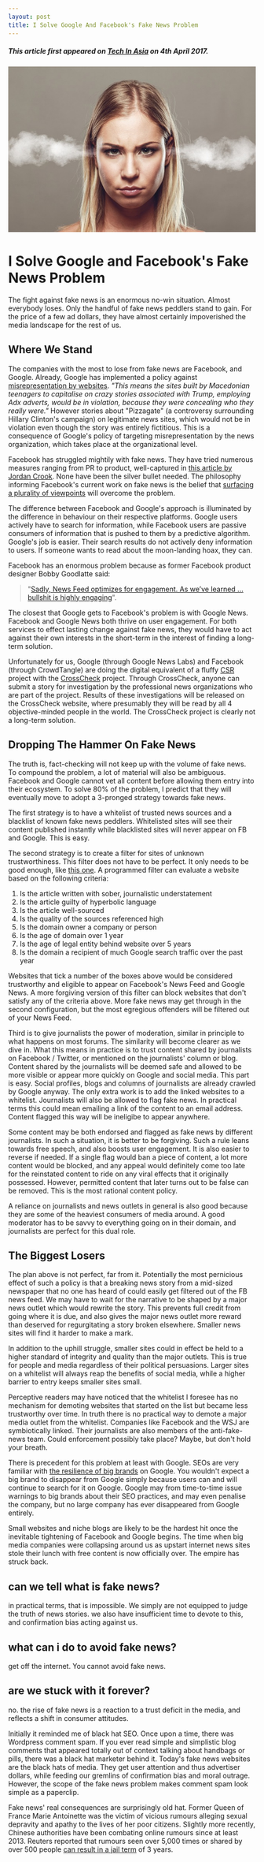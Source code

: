 ```yaml
---
layout: post
title: I Solve Google And Facebook's Fake News Problem
---
```

##### This article first appeared on [Tech In Asia](https://www.techinasia.com/talk/google-facebook-fake-news-recommendation) on 4th April 2017.

<img src="/images/angry-2191104_640.jpg" alt="angry">

# I Solve Google and Facebook's Fake News Problem
The fight against fake news is an enormous no-win situation. Almost everybody loses. Only the handful of fake news peddlers stand to gain. For the price of a few ad dollars, they have almost certainly impoverished the media landscape for the rest of us.

## Where We Stand
The companies with the most to lose from fake news are Facebook, and Google. Already, Google has implemented a policy against [misrepresentation by websites](https://techcrunch.com/2017/03/18/google-offers-more-control-after-ad-on-offensive-content-leads-to-brand-boycott/). *"This means the sites built by Macedonian teenagers to capitalise on crazy stories associated with Trump, employing Adx adverts, would be in violation, because they were concealing who they really were."* However stories about "Pizzagate" (a controversy surrounding Hillary Clinton's campaign) on legitimate news sites, which would not be in violation even though the story was entirely fictitious. This is a consequence of Google's policy of targeting misrepresentation by the news organization, which takes place at the organizational level.

Facebook has struggled mightily with fake news. They have tried numerous measures ranging from PR to product, well-captured in [this article by Jordan Crook](https://techcrunch.com/2017/03/19/facebook-will-never-take-responsibility-for-fake-news/). None have been the silver bullet needed. The philosophy informing Facebook's current work on fake news is the belief that [surfacing a plurality of viewpoints](http://www.recode.net/2017/2/16/14632726/mark-zuckerberg-facebook-manifesto-fake-news-terrorism) will overcome the problem.

The difference between Facebook and Google's approach is illuminated by the difference in behaviour on their respective platforms. Google users actively have to search for information, while Facebook users are passive consumers of information that is pushed to them by a predictive algorithm. Google's job is easier. Their search results do not actively deny information to users. If someone wants to read about the moon-landing hoax, they can. 

Facebook has an enormous problem because as former Facebook product designer Bobby Goodlatte said: 

> "[Sadly, News Feed optimizes for engagement. As we’ve learned ... bullshit is highly engaging](https://www.facebook.com/g/posts/10101648538367704)". 

The closest that Google gets to Facebook's problem is with Google News. Facebook and Google News both thrive on user engagement. For both services to effect lasting change against fake news, they would have to act against their own interests in the short-term in the interest of finding a long-term solution.

Unfortunately for us, Google (through Google News Labs) and Facebook (through CrowdTangle) are doing the digital equivalent of a fluffy [CSR](https://en.wikipedia.org/wiki/Corporate_social_responsibility) project with the [CrossCheck](https://blog.google/topics/google-europe/crosscheck-first-draft-newsrooms-french-elections/) project. Through CrossCheck, anyone can submit a story for investigation by the professional news organizations who are part of the project. Results of these investigations will be released on the CrossCheck website, where presumably they will be read by all 4 objective-minded people in the world. The CrossCheck project is clearly not a long-term solution.



## Dropping The Hammer On Fake News
The truth is, fact-checking will not keep up with the volume of fake news. To compound the problem, a lot of material will also be ambiguous. Facebook and Google cannot vet all content before allowing them entry into their ecosystem. To solve 80% of the problem, I predict that they will eventually move to adopt a 3-pronged strategy towards fake news. 

The first strategy is to have a whitelist of trusted news sources and a blacklist of known fake news peddlers. Whitelisted sites will see their content published instantly while blacklisted sites will never appear on FB and Google. This is easy.

The second strategy is to create a filter for sites of unknown trustworthiness. This filter does not have to be perfect. It only needs to be good enough, like [this one](http://www.fakenewsai.com/). A programmed filter can evaluate a website based on the following criteria:

1. Is the article written with sober, journalistic understatement
2. Is the article guilty of hyperbolic language
3. Is the article well-sourced
4. Is the quality of the sources referenced high
5. Is the domain owner a company or person
6. Is the age of domain over 1 year
7. Is the age of legal entity behind website over 5 years
8. Is the domain a recipient of much Google search traffic over the past year

Websites that tick a number of the boxes above would be considered trustworthy and eligible to appear on Facebook's News Feed and Google News. A more forgiving version of this filter can block websites that don't satisfy any of the criteria above. More fake news may get through in the second configuration, but the most egregious offenders will be filtered out of your News Feed. 

Third is to give journalists the power of moderation, similar in principle to what happens on most forums. The similarity will become clearer as we dive in. What this means in practice is to trust content shared by journalists on Facebook / Twitter, or mentioned on the journalists' column or blog. Content shared by the journalists will be deemed safe and allowed to be more visible or appear more quickly on Google and social media. This part is easy. Social profiles, blogs and columns of journalists are already crawled by Google anyway. The only extra work is to add the linked websites to a whitelist. Journalists will also be allowed to flag fake news. In practical terms this could mean emailing a link of the content to an email address. Content flagged this way will be ineligibe to appear anywhere.

Some content may be both endorsed and flagged as fake news by different journalists. In such a situation, it is better to be forgiving. Such a rule leans towards free speech, and also boosts user engagement. It is also easier to reverse if needed. If a single flag would ban a piece of content, a lot more content would be blocked, and any appeal would definitely come too late for the reinstated content to ride on any viral effects that it originally possessed. However, permitted content that later turns out to be false can be removed. This is the most rational content policy.

A reliance on journalists and news outlets in general is also good because they are some of the heaviest consumers of media around. A good moderator has to be savvy to everything going on in their domain, and journalists are perfect for this dual role.



## The Biggest Losers
The plan above is not perfect, far from it. Potentially the most pernicious effect of such a policy is that a breaking news story from a mid-sized newspaper that no one has heard of could easily get filtered out of the FB news feed. We may have to wait for the narrative to be shaped by a major news outlet which would rewrite the story. This prevents full credit from going where it is due, and also gives the major news outlet more reward than deserved for regurgitating a story broken elsewhere. Smaller news sites will find it harder to make a mark. 

In addition to the uphill struggle, smaller sites could in effect be held to a higher standard of integrity and quality than the major outlets. This is true for people and media regardless of their political persuasions. Larger sites on a whitelist will always reap the benefits of social media, while a higher barrier to entry keeps smaller sites small.

Perceptive readers may have noticed that the whitelist I foresee has no mechanism for demoting websites that started on the list but became less trustworthy over time. In truth there is no practical way to demote a major media outlet from the whitelist. Companies like Facebook and the WSJ are symbiotically linked. Their journalists are also members of the anti-fake-news team. Could enforcement possibly take place? Maybe, but don't hold your breath.

There is precedent for this problem at least with Google. SEOs are very familiar with [the resilience of big brands](https://searchenginewatch.com/sew/how-to/2300841/big-brands-google-penalties-you) on Google. You wouldn't expect a big brand to disappear from Google simply because users can and will continue to search for it on Google. Google may from time-to-time issue warnings to big brands about their SEO practices, and may even penalise the company, but no large company has ever disappeared from Google entirely.


Small websites and niche blogs are likely to be the hardest hit once the inevitable tightening of Facebook and Google begins. The time when big media companies were collapsing around us as upstart internet news sites stole their lunch with free content is now officially over. The empire has struck back.

## can we tell what is fake news?
in practical terms, that is impossible. We simply are not equipped to judge the truth of news stories. we also have insufficient time to devote to this, and confirmation bias acting against us. 

## what can i do to avoid fake news?
get off the internet. You cannot avoid fake news. 

## are we stuck with it forever?
no. the rise of fake news is a reaction to a trust deficit in the media, and reflects a shift in consumer attitudes.


Initially it reminded me of black hat SEO. Once upon a time, there was Wordpress comment spam. If you ever read simple and simplistic blog comments that appeared totally out of context talking about handbags or pills, there was a black hat marketer behind it. Today's fake news websites are the black hats of media. They get user attention and thus advertiser dollars, while feeding our gremlins of confirmation bias and moral outrage. However, the scope of the fake news problem makes comment spam look simple as a paperclip.

Fake news' real consequences are surprisingly old hat. Former Queen of France Marie Antoinette was the victim of vicious rumours alleging sexual depravity and apathy to the lives of her poor citizens. Slightly more recently, Chinese authorities have been combating online rumours since at least 2013. Reuters reported that rumours seen over 5,000 times or shared by over 500 people [can result in a jail term](http://www.reuters.com/article/us-china-internet-idUSBRE9880CQ20130909) of 3 years.